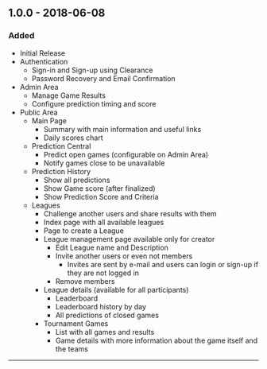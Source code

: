 ## 1.0.0 - 2018-06-08

### Added
- Initial Release
- Authentication
  - Sign-in and Sign-up using Clearance
  - Password Recovery and Email Confirmation
- Admin Area
  - Manage Game Results
  - Configure prediction timing and score
- Public Area
  - Main Page
    - Summary with main information and useful links
    - Daily scores chart
  - Prediction Central
    - Predict open games (configurable on Admin Area)
    - Notify games close to be unavailable
  - Prediction History
    - Show all predictions
    - Show Game score (after finalized)
    - Show Prediction Score and Criteria
  - Leagues
    - Challenge another users and share results with them
    - Index page with all available leagues
    - Page to create a League
    - League management page available only for creator
      - Edit League name and Description
      - Invite another users or even not members
        - Invites are sent by e-mail and users can login or sign-up if they are not logged in
      - Remove members
    - League details (available for all participants)
      - Leaderboard
      - Leaderboard history by day
      - All predictions of closed games
    - Tournament Games
      - List with all games and results
      - Game details with more information about the game itself and the teams

---
